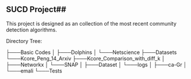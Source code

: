 ## SUCD Project##
This project is designed as an collection of the most recent community detection algorithms.

Directory Tree:

├───Basic Codes
│   ├───Dolphins
│   └───Netscience
├───Datasets
└───Kcore_Peng_14_Arxiv
    ├───Kcore_Comparison_with_diff_k
    │   ├───Networkx
    │   └───SNAP
    │       ├───Dataset
    │       └───logs
    │           ├───ca-Gr
    │           └───emali
    └───Tests
